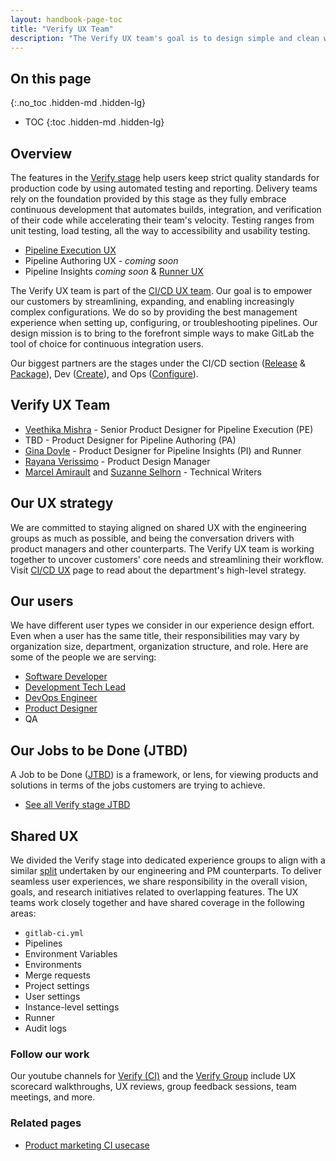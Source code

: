 ```yaml
---
layout: handbook-page-toc
title: "Verify UX Team"
description: "The Verify UX team's goal is to design simple and clean workflows to make GitLab the tool of choice for keeping strict quality standards for production code with automatic testing and reporting."
---
```


## On this page

{:.no_toc .hidden-md .hidden-lg}

- TOC
{:toc .hidden-md .hidden-lg}

## Overview

The features in the [Verify stage](/stages-devops-lifecycle/verify/) help users keep strict quality standards for production code by using automated testing and reporting. Delivery teams rely on the foundation provided by this stage as they fully embrace continuous development that automates builds, integration, and verification of their code while accelerating their team's velocity. Testing ranges from unit testing, load testing, all the way to accessibility and usability testing.

* [Pipeline Execution UX](/handbook/product/ux/stage-group-ux-strategy/ci-cd/pipeline-execution/)
* Pipeline Authoring UX - _coming soon_
* Pipeline Insights _coming soon_ & [Runner UX](/handbook/product/ux/stage-group-ux-strategy/ci-cd/runner/)


The Verify UX team is part of the [CI/CD UX team](/handbook/product/ux/stage-group-ux-strategy/ci-cd/). Our goal is to empower our customers by streamlining, expanding, and enabling increasingly complex configurations. We do so by providing the best management experience when setting up, configuring, or troubleshooting pipelines. Our design mission is to bring to the forefront simple ways to make GitLab the tool of choice for continuous integration users.

Our biggest partners are the stages under the CI/CD section ([Release](/direction/ops/#release) & [Package](/direction/ops/#package)), Dev ([Create](/direction/create/)), and Ops ([Configure](/direction/configure/)).

## Verify UX Team

- [Veethika Mishra](https://gitlab.com/v_mishra) - Senior Product Designer for Pipeline Execution (PE)
- TBD - Product Designer for Pipeline Authoring (PA)
- [Gina Doyle](https://gitlab.com/gdoyle) - Product Designer for Pipeline Insights (PI) and Runner
- [Rayana Verissimo](https://gitlab.com/rayana) - Product Design Manager
- [Marcel Amirault](https://gitlab.com/marcel.amirault) and [Suzanne Selhorn](https://gitlab.com/sselhorn) - Technical Writers

## Our UX strategy

We are committed to staying aligned on shared UX with the engineering groups as much as possible, and being the conversation drivers with product managers and other counterparts. The Verify UX team is working together to uncover customers' core needs and streamlining their workflow. Visit [CI/CD UX](/handbook/product/ux/stage-group-ux-strategy/ci-cd/#our-strategy) page to read about the department's high-level strategy.

## Our users

We have different user types we consider in our experience design effort. Even when a user has the same title, their responsibilities may vary by organization size, department, organization structure, and role. Here are some of the people we are serving:

- [Software Developer](/handbook/product/personas/#sasha-software-developer)
- [Development Tech Lead](/handbook/product/personas/#delaney-development-team-lead) 
- [DevOps Engineer](/handbook/product/personas/)
- [Product Designer](/handbook/product/personas/#presley-product-designer)
- QA

## Our Jobs to be Done (JTBD)
A Job to be Done ([JTBD](/handbook/product/ux/ux-resources/#jobs-to-be-done-jtbd)) is a framework, or lens, for viewing products and solutions in terms of the jobs customers are trying to achieve.

- [See all Verify stage JTBD](/handbook/engineering/development/ops/verify/#jobs-to-be-done-jtbd) 

## Shared UX

We divided the Verify stage into dedicated experience groups to align with a similar [split](/handbook/product/categories/#verify-stage) undertaken by our engineering and PM counterparts. To deliver seamless user experiences, we share responsibility in the overall vision, goals, and research initiatives related to overlapping features. The UX teams work closely together and have shared coverage in the following areas:

- `gitlab-ci.yml`
- Pipelines
- Environment Variables
- Environments
- Merge requests
- Project settings
- User settings
- Instance-level settings
- Runner
- Audit logs

### Follow our work

Our youtube channels for [Verify (CI)](https://www.youtube.com/watch?v=uf1C_95DbN4&list=PL05JrBw4t0KpsVi6PG4PvDaVM8lKmB6lV) and the [Verify Group](https://www.youtube.com/watch?v=yycDyDs0q2I&list=PL05JrBw4t0KrogQIIIezigwB8aUJzsrPh) include UX scorecard walkthroughs, UX reviews, group feedback sessions, team meetings, and more.

### Related pages

- [Product marketing CI usecase](/handbook/marketing/brand-and-product-marketing/product-and-solution-marketing/usecase-gtm/ci/)
